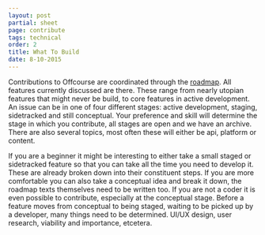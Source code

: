 ```yaml
---
layout: post
partial: sheet
page: contribute
tags: technical
order: 2
title: What To Build
date: 8-10-2015
---
```

Contributions to Offcourse are coordinated through the [roadmap](http://user-staging.offcourse.io/documentation/roadmap.html). All features currently discussed are there. These range from nearly utopian features that might never be build, to core features in active development. An issue can be in one of four different stages: active development, staging, sidetracked and still conceptual. Your preference and skill will determine the stage in which you contribute, all stages are open and we have an archive. There are also several topics, most often these will either be api, platform or content. 

If you are a beginner it might be interesting to either take a small staged or sidetracked feature so that you can take all the time you need to develop it. These are already broken down into their constituent steps. If you are more comfortable you can also take a conceptual idea and break it down, the roadmap texts themselves need to be written too. If you are not a coder it is even possible to contribute, especially at the conceptual stage. Before a feature moves from conceptual to being staged, waiting to be picked up by a developer, many things need to be determined. UI/UX design, user research, viability and importance, etcetera. 